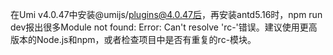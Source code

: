 在Umi v4.0.47中安装@umijs/plugins@4.0.47后，再安装antd5.16时，npm run dev报出很多Module not found: Error: Can't resolve 'rc-'错误。建议使用更高版本的Node.js和npm，或者检查项目中是否有重复的rc-模块。
